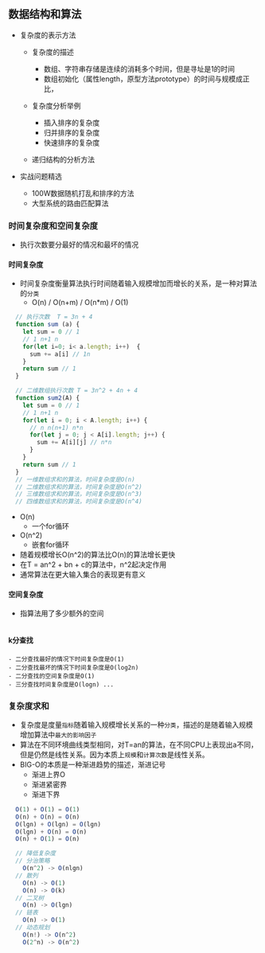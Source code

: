 ## 数据结构和算法
  - 复杂度的表示方法
    - 复杂度的描述
      - 数组、字符串存储是连续的消耗多个时间，但是寻址是1的时间
      - 数组初始化（属性length，原型方法prototype）的时间与规模成正比，

    - 复杂度分析举例
      - 插入排序的复杂度
      - 归并排序的复杂度
      - 快速排序的复杂度
    - 递归结构的分析方法
    
  - 实战问题精选
    - 100W数据随机打乱和排序的方法
    - 大型系统的路由匹配算法

### 时间复杂度和空间复杂度
  - 执行次数要分最好的情况和最坏的情况
  #### 时间复杂度
  - 时间复杂度衡量算法执行时间随着输入规模增加而增长的关系，是一种对算法的`分类`
    - O(n) / O(n+m) / O(n*m) / O(1)
  ```js
    // 执行次数  T = 3n + 4   
    function sum (a) {
      let sum = 0 // 1
      // 1 n+1 n
      for(let i=0; i< a.length; i++)  {
        sum += a[i] // 1n
      }
      return sum // 1
    }

    // 二维数组执行次数 T = 3n^2 + 4n + 4
    function sum2(A) {
      let sum = 0 // 1
      // 1 n+1 n
      for(let i = 0; i < A.length; i++) {
        // n n(n+1) n*n
        for(let j = 0; j < A[i].length; j++) {
          sum += A[i][j] // n*n
        }
      }
      return sum // 1
    }
    // 一维数组求和的算法，时间复杂度是O(n)
    // 二维数组求和的算法，时间复杂度是O(n^2)
    // 三维数组求和的算法，时间复杂度是O(n^3)
    // 四维数组求和的算法，时间复杂度是O(n^4)
  ```
  - O(n)
    - 一个for循环
  - O(n^2)
    - 嵌套for循环
  - 随着规模增长O(n^2)的算法比O(n)的算法增长更快
  - 在T = an^2 + bn + c的算法中，n^2起决定作用
  - 通常算法在更大输入集合的表现更有意义

  #### 空间复杂度
  - 指算法用了多少额外的空间
  ```js
  ```
  #### k分查找
    - 二分查找最好的情况下时间复杂度是O(1)
    - 二分查找最坏的情况下时间复杂度是O(log2n)
    - 二分查找的空间复杂度是O(1)
    - 三分查找时间复杂度是O(logn) ...

### 复杂度求和
  - 复杂度是度量`指标`随着输入规模增长关系的一种`分类`，描述的是随着输入规模增加算法中`最大的影响因子`
  - 算法在不同环境曲线类型相同，对T=an的算法，在不同CPU上表现出a不同，但是仍然是线性关系。因为本质上`规模`和`计算次数`是线性关系。
  - BIG-O的本质是一种渐进趋势的描述，渐进记号
    - 渐进上界O
    - 渐进紧密界
    - 渐进下界

  ```js
    O(1) + O(1) = O(1)
    O(n) + O(n) = O(n)
    O(lgn) + O(lgn) = O(lgn)
    O(lgn) + O(n) = O(n)
    O(n) + O(1) = O(n)

    // 降低复杂度
    // 分治策略
      O(n^2) -> O(nlgn)
    // 散列
      O(n) -> O(1)
      O(n) -> O(k)
    // 二叉树
      O(n) -> O(lgn)
    // 链表
      O(n) -> O(1)
    // 动态规划
      O(n!) -> O(n^2)
      O(2^n) -> O(n^2)

  ```